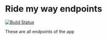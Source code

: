 # Ride my way endpoints
[![Build Status](https://travis-ci.org/Njaya2019/Ride-My-Way.svg?branch=endpointMakeRequest)](https://travis-ci.org/Njaya2019/Ride-My-Way)


These are all endpoints of the app

